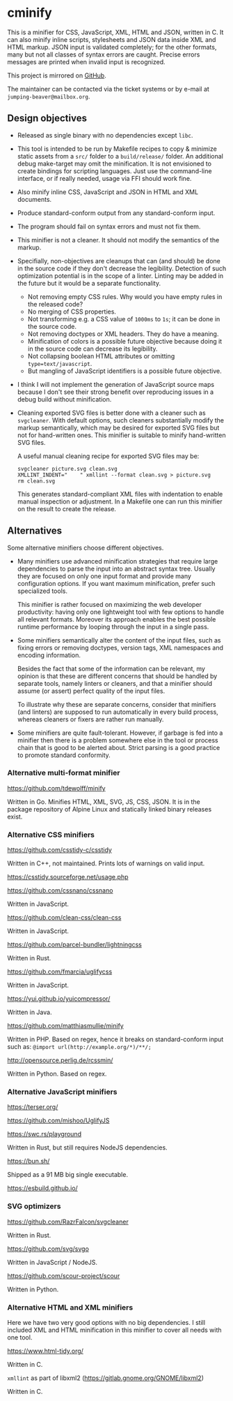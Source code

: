 # cminify

This is a minifier for CSS, JavaScript, XML, HTML and JSON, written in C. It can also minify inline
scripts, stylesheets and JSON data inside XML and HTML markup. JSON input is validated completely;
for the other formats, many but not all classes of syntax errors are caught. Precise errors
messages are printed when invalid input is recognized.

This project is mirrored on [GitHub](https://github.com/Jumping-Beaver/cminify).

The maintainer can be contacted via the ticket systems or by e-mail at `jumping-beaver@mailbox.org`.

## Design objectives

- Released as single binary with no dependencies except `libc`.

- This tool is intended to be run by Makefile recipes to copy & minimize static assets from a
  `src/` folder to a `build/release/` folder. An additional debug make-target may omit the
  minification.  It is not envisioned to create bindings for scripting languages. Just use the
  command-line interface, or if really needed, usage via FFI should work fine.

- Also minify inline CSS, JavaScript and JSON in HTML and XML documents.

- Produce standard-conform output from any standard-conform input.

- The program should fail on syntax errors and must not fix them.

- This minifier is not a cleaner. It should not modify the semantics of the markup.

- Specifially, non-objectives are cleanups that can (and should) be done in the
  source code if they don't decrease the legibility.  Detection of such
  optimization potential is in the scope of a linter. Linting may be added in
  the future but it would be a separate functionality.

   - Not removing empty CSS rules. Why would you have empty rules in the released code?
   - No merging of CSS properties.
   - Not transforming e.g. a CSS value of `1000ms` to `1s`; it can be done in the source code.
   - Not removing doctypes or XML headers. They do have a meaning.
   - Minification of colors is a possible future objective because doing it in
     the source code can decrease its legibility.
   - Not collapsing boolean HTML attributes or omitting `type=text/javascript`.
   - But mangling of JavaScript identifiers is a possible future objective.

- I think I will not implement the generation of JavaScript source maps because
  I don't see their strong benefit over reproducing issues in a debug build without minification.

- Cleaning exported SVG files is better done with a cleaner such as `svgcleaner`.
  With default options, such cleaners substantially modify the markup
  semantically, which may be desired for exported SVG files but not for
  hand-written ones.  This minifier is suitable to minify hand-written SVG
  files.

  A useful manual cleaning recipe for exported SVG files may be:
  ```
  svgcleaner picture.svg clean.svg
  XMLLINT_INDENT="    " xmllint --format clean.svg > picture.svg
  rm clean.svg
  ```
  This generates standard-compliant XML files with indentation to enable manual
  inspection or adjustment. In a Makefile one can run this minifier on the
  result to create the release.

## Alternatives

Some alternative minifiers choose different objectives.

 - Many minifiers use advanced minification strategies that require large
   dependencies to parse the input into an abstract syntax tree. Usually they
   are focused on only one input format and provide many configuration options.
   If you want maximum minification, prefer such specialized tools.

   This minifier is rather focused on maximizing the web developer
   productivity: having only one lightweight tool with few options to handle
   all relevant formats. Moreover its approach enables the best possible
   runtime performance by looping through the input in a single pass.

 - Some minifiers semantically alter the content of the input files, such as
   fixing errors or removing doctypes, version tags, XML namespaces and
   encoding information.

   Besides the fact that some of the information can be
   relevant, my opinion is that these are different concerns that should be
   handled by separate tools, namely linters or cleaners, and that a minifier
   should assume (or assert) perfect quality of the input files.

   To illustrate why these are separate concerns, consider that minifiers (and
   linters) are supposed to run automatically in every build process, whereas
   cleaners or fixers are rather run manually.

 - Some minifiers are quite fault-tolerant. However, if garbage is fed into a
   minifier then there is a problem somewhere else in the tool or process chain
   that is good to be alerted about. Strict parsing is a good practice to
   promote standard conformity.

### Alternative multi-format minifier

https://github.com/tdewolff/minify

Written in Go. Minifies HTML, XML, SVG, JS, CSS, JSON. It is in the package
repository of Alpine Linux and statically linked binary releases exist.

### Alternative CSS minifiers

https://github.com/csstidy-c/csstidy

Written in C++, not maintained. Prints lots of warnings on valid input.

https://csstidy.sourceforge.net/usage.php

https://github.com/cssnano/cssnano

Written in JavaScript.

https://github.com/clean-css/clean-css

Written in JavaScript.

https://github.com/parcel-bundler/lightningcss

Written in Rust.

https://github.com/fmarcia/uglifycss

Written in JavaScript.

https://yui.github.io/yuicompressor/

Written in Java.

https://github.com/matthiasmullie/minify

Written in PHP. Based on regex, hence it breaks on standard-conform input such as:
`@import url(http://example.org/*)/**/;`

http://opensource.perlig.de/rcssmin/

Written in Python. Based on regex.

### Alternative JavaScript minifiers

https://terser.org/

https://github.com/mishoo/UglifyJS

https://swc.rs/playground

Written in Rust, but still requires NodeJS dependencies.

https://bun.sh/

Shipped as a 91 MB big single executable.

https://esbuild.github.io/

### SVG optimizers

https://github.com/RazrFalcon/svgcleaner

Written in Rust.

https://github.com/svg/svgo

Written in JavaScript / NodeJS.

https://github.com/scour-project/scour

Written in Python.

### Alternative HTML and XML minifiers

Here we have two very good options with no big dependencies. I still included
XML and HTML minification in this minifier to cover all needs with one tool.

https://www.html-tidy.org/

Written in C.

`xmllint` as part of libxml2 (https://gitlab.gnome.org/GNOME/libxml2)

Written in C.

